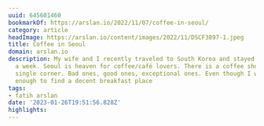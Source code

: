 ```yaml
---
uuid: 645601460
bookmarkOf: https://arslan.io/2022/11/07/coffee-in-seoul/
category: article
headImage: https://arslan.io/content/images/2022/11/DSCF3897-1.jpeg
title: Coffee in Seoul
domain: arslan.io
description: My wife and I recently traveled to South Korea and stayed in Seoul for
  a week. Seoul is heaven for coffee/café lovers. There is a coffee shop on every
  single corner. Bad ones, good ones, exceptional ones. Even though I wasn't lucky
  enough to find a decent breakfast place
tags:
- fatih arslan
date: '2023-01-26T19:51:56.828Z'
highlights:
---
```




